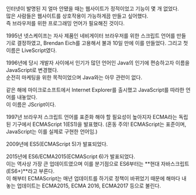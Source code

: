 인터넷이 발명된 지 얼마 안됐을 때는 웹사이트가 정적이었고 기능이 몇 개 없었다.  
많은 사람들은 웹사이트를 상호작용이 가능하게끔 만들고 싶어했다.  
즉 브라우저를 위한 프로그래밍 언어가 필요해진 것이다.

1995년 넷스케이프는 자사 제품인 네비게이터 브라우저를 위한 스크립트 언어를 만들기로 결정하였고, Brendan Eich를 고용해서 불과 10일 만에 이를 만들었다. 그리고 첫 이름은 LiveScript였다.

1996년에 당시 개발자 사이에서 인기가 많던 언어인 Java의 인기에 편승하고자 이름을 JavaScript로 변경했다.  
순전히 마케팅을 위한 목적이었으며 Java와는 아무 관련이 없다.

같은 해에 마이크로소프트에서 Internet Explorer를 출시했고 JavaScript를 따라한 언어를 내놓았다.  
이 이름은 JScript이다.

1997년 브라우저 스크립트 언어를 표준화 해야 할 필요성이 높아지자 ECMA라는 독립된 기구에서 ECMAScript 1(ES1)을 발표했다. (혼동 주의! ECMAScript는 표준이며, JavaScript는 이를 실제로 구현한 언어임.)

2009년에 ES5(ECMAScript 5)가 발표되었다.

2015년에 ES6/ECMA2015(ECMAScript 6)가 발표되었다.  
이는 역사상 가장 큰 업데이트였으며 이를 분기점으로 ES6부터는 **현대 자바스크립트(ES6+)**라고 부른다.  
이 해부터 ECMAScript는 매년 업데이트를 하기로 정책이 바뀌었기 때문에 해마다 내놓는 업데이트는 ECMA2015, ECMA 2016, ECMA2017 등으로 불린다.
